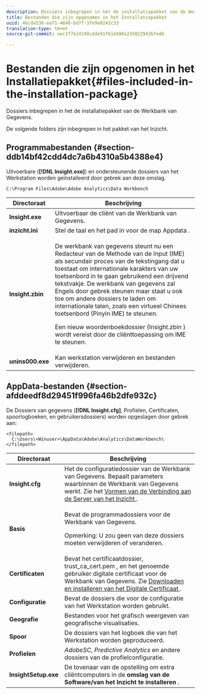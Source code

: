 ```yaml
---
description: Dossiers inbegrepen in het de installatiepakket van de Werkbank van Gegevens.
title: Bestanden die zijn opgenomen in het Installatiepakket
uuid: 46cda536-ea71-4840-bd7f-3fe9e0242c33
translation-type: tm+mt
source-git-commit: aec1f7b14198cdde91f61d490a235022943bfedb

---
```



# Bestanden die zijn opgenomen in het Installatiepakket{#files-included-in-the-installation-package}

Dossiers inbegrepen in het de installatiepakket van de Werkbank van Gegevens.

De volgende folders zijn inbegrepen in het pakket van het Inzicht.

## Programmabestanden {#section-ddb14bf42cdd4dc7a6b4310a5b4388e4}

Uitvoerbare (**[!DNL Insight.exe]**) en ondersteunende dossiers van het Werkstation worden geïnstalleerd door gebrek aan deze omslag.

```
C:\Program Files\Adobe\Adobe Analytics\Data Workbench
```

<table id="table_56BAC85184A04E7680FBB4B36DE73285"> 
 <thead> 
  <tr> 
   <th colname="col1" class="entry"> Directoraat </th> 
   <th colname="col2" class="entry"> Beschrijving </th> 
  </tr> 
 </thead>
 <tbody> 
  <tr> 
   <td colname="col1"> <b> <span class="filepath"> Insight.exe </span></b> </td> 
   <td colname="col2"> Uitvoerbaar de cliënt van de Werkbank van Gegevens. </td> 
  </tr> 
  <tr> 
   <td colname="col1"> <b> <span class="filepath"> inzicht.ini </span></b> </td> 
   <td colname="col2"> Stel de taal en het pad in voor de map <span class="filepath"> Appdata </span> . </td> 
  </tr> 
  <tr> 
   <td colname="col1"> <b> <span class="filepath"> Insight.zbin </span></b> </td> 
   <td colname="col2"> <p>De werkbank van gegevens steunt nu een Redacteur van de Methode van de Input (IME) als secundair proces van de tekstingang dat u toestaat om internationale karakters van uw toetsenbord in te gaan gebruikend een drijvend tekstvakje. De werkbank van gegevens zal Engels door gebrek steunen maar staat u ook toe om andere dossiers te laden om internationale talen, zoals een virtueel Chinees toetsenbord (Pinyin IME) te steunen. </p> <p>Een nieuw woordenboekdossier <span class="filepath"> (Insight.zbin </span>) wordt vereist door de cliënttoepassing om IME te steunen. </p> </td> 
  </tr> 
  <tr> 
   <td colname="col1"> <b> <span class="filepath"> unins000.exe </span></b> </td> 
   <td colname="col2"> Kan werkstation verwijderen en bestanden verwijderen. </td> 
  </tr> 
 </tbody> 
</table>

## AppData-bestanden {#section-afddeedf8d29451f996fa46b2dfe932c}

De Dossiers van gegevens (**[!DNL Insight.cfg]**, Profielen, Certificaten, spoorlogboeken, en gebruikersdossiers) worden opgeslagen door gebrek aan:

```
<filepath>
  C:\Users\<Winuser>\AppData\Adobe\Analytics\DataWorkbench\ 
</filepath>
```

<table id="table_DBA4DBB54C57409C8EC116C686A08560"> 
 <thead> 
  <tr> 
   <th colname="col1" class="entry"> Directoraat </th> 
   <th colname="col2" class="entry"> Beschrijving </th> 
  </tr> 
 </thead>
 <tbody> 
  <tr> 
   <td colname="col1"> <b> <span class="filepath"> Insight.cfg </span></b> </td> 
   <td colname="col2"> Het de configuratiedossier van de Werkbank van Gegevens. Bepaalt parameters waarbinnen de Werkbank van Gegevens werkt. Zie het <a href="../../../home/c-install-insight/install-setup/c-conn-isvr.md#concept-9f47b2cd7c12492693a2cf810cfc1d9e"> Vormen van de Verbinding aan de Server van het Inzicht </a>. </td> 
  </tr> 
  <tr> 
   <td colname="col1"> <b> <span class="filepath"> Basis </span></b> </td> 
   <td colname="col2"> <p>Bevat de programmadossiers voor de Werkbank van Gegevens. </p> <p> <p>Opmerking:  U zou geen van deze dossiers moeten verwijderen of veranderen. </p> </p> </td> 
  </tr> 
  <tr> 
   <td colname="col1"> <b> <span class="filepath"> Certificaten </span></b> </td> 
   <td colname="col2"> Bevat het certificaatdossier, <span class="filepath"> trust_ca_cert.pem </span>, en het genoemde gebruiker digitale certificaat voor de Werkbank van Gegevens. Zie <a href="../../../home/c-install-insight/install-setup/c-dgtl-crtf.md#concept-4c6a900074d4464fb6ec7862f7e54f10"> Downloaden en installeren van het Digitale Certificaat </a>. </td> 
  </tr> 
  <tr> 
   <td colname="col1"> <b> <span class="filepath"> Configuratie </span></b> </td> 
   <td colname="col2"> Bevat de dossiers die voor de configuratie van het Werkstation worden gebruikt. </td> 
  </tr> 
  <tr> 
   <td colname="col1"> <b> <span class="filepath"> Geografie </span></b> </td> 
   <td colname="col2"> Bestanden voor het grafisch weergeven van geografische visualisaties. </td> 
  </tr> 
  <tr> 
   <td colname="col1"> <b> <span class="filepath"> Spoor </span></b> </td> 
   <td colname="col2"> De dossiers van het logboek die van het Werkstation worden geproduceerd. </td> 
  </tr> 
  <tr> 
   <td colname="col1"> <b> <span class="filepath"> Profielen </span></b> </td> 
   <td colname="col2"> <i>AdobeSC</i>, <i>Predictive Analytics</i> en andere dossiers van de profielconfiguratie. </td> 
  </tr> 
  <tr> 
   <td colname="col1"> <b> <span class="filepath"> InsightSetup.exe </span></b> </td> 
   <td colname="col2"> De tovenaar van de opstelling om extra cliëntcomputers in de <b> omslag van de Software/van het Inzicht te installeren <span class="filepath"> </span></b> . </td> 
  </tr> 
 </tbody> 
</table>


